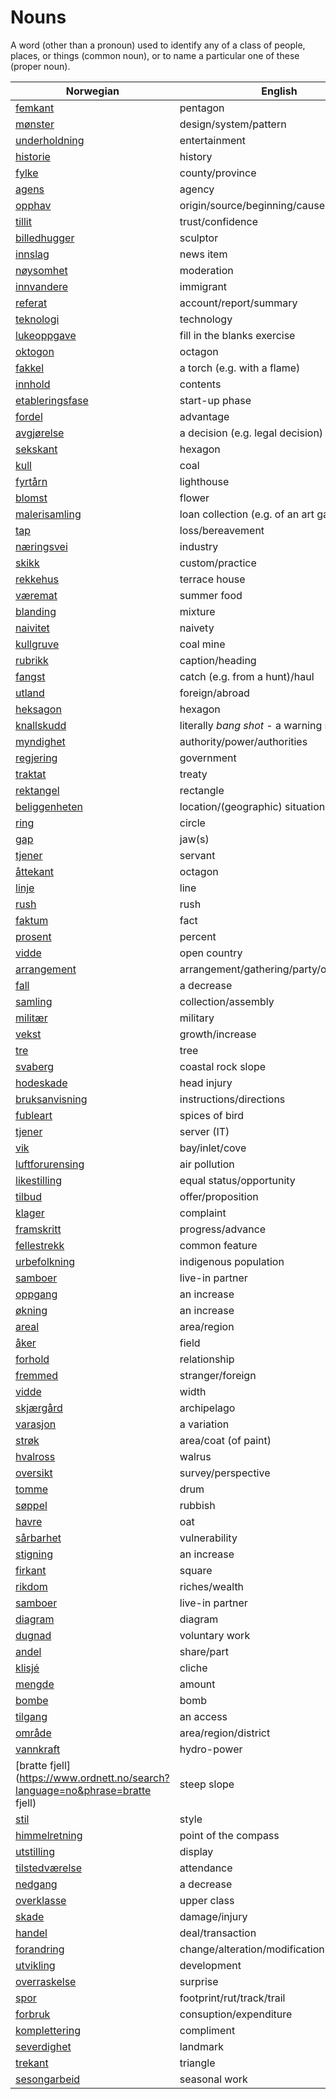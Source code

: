 # Nouns

A word (other than a pronoun) used to identify any of a class of people, places, or things (common noun), or to name a particular one of these (proper noun).

| Norwegian | English | Gender |
| --- | --- | --- |
| [femkant](https://www.ordnett.no/search?language=no&phrase=femkant) | pentagon | m |
| [mønster](https://www.ordnett.no/search?language=no&phrase=mønster) | design/system/pattern | i |
| [underholdning](https://www.ordnett.no/search?language=no&phrase=underholdning) | entertainment | m |
| [historie](https://www.ordnett.no/search?language=no&phrase=historie) | history | m/f |
| [fylke](https://www.ordnett.no/search?language=no&phrase=fylke) | county/province | i |
| [agens](https://www.ordnett.no/search?language=no&phrase=agens) | agency | m |
| [opphav](https://www.ordnett.no/search?language=no&phrase=opphav) | origin/source/beginning/cause | i |
| [tillit](https://www.ordnett.no/search?language=no&phrase=tillit) | trust/confidence | m |
| [billedhugger](https://www.ordnett.no/search?language=no&phrase=billedhugger) | sculptor | m |
| [innslag](https://www.ordnett.no/search?language=no&phrase=innslag) | news item | i |
| [nøysomhet](https://www.ordnett.no/search?language=no&phrase=nøysomhet) | moderation | m |
| [innvandere](https://www.ordnett.no/search?language=no&phrase=innvandere) | immigrant | m |
| [referat](https://www.ordnett.no/search?language=no&phrase=referat) | account/report/summary | i |
| [teknologi](https://www.ordnett.no/search?language=no&phrase=teknologi) | technology | m |
| [lukeoppgave](https://www.ordnett.no/search?language=no&phrase=lukeoppgave) | fill in the blanks exercise | m |
| [oktogon](https://www.ordnett.no/search?language=no&phrase=oktogon) | octagon | m |
| [fakkel](https://www.ordnett.no/search?language=no&phrase=fakkel) | a torch (e.g. with a flame) | m |
| [innhold](https://www.ordnett.no/search?language=no&phrase=innhold) | contents | i |
| [etableringsfase](https://www.ordnett.no/search?language=no&phrase=etableringsfase) | start-up phase | m |
| [fordel](https://www.ordnett.no/search?language=no&phrase=fordel) | advantage | m |
| [avgjørelse](https://www.ordnett.no/search?language=no&phrase=avgjørelse) | a decision (e.g. legal decision) | m |
| [sekskant](https://www.ordnett.no/search?language=no&phrase=sekskant) | hexagon | m |
| [kull](https://www.ordnett.no/search?language=no&phrase=kull) | coal | i |
| [fyrtårn](https://www.ordnett.no/search?language=no&phrase=fyrtårn) | lighthouse | i |
| [blomst](https://www.ordnett.no/search?language=no&phrase=blomst) | flower | m |
| [malerisamling](https://www.ordnett.no/search?language=no&phrase=malerisamling) | loan collection (e.g. of an art gallery) | m |
| [tap](https://www.ordnett.no/search?language=no&phrase=tap) | loss/bereavement | i |
| [næringsvei](https://www.ordnett.no/search?language=no&phrase=næringsvei) | industry | m |
| [skikk](https://www.ordnett.no/search?language=no&phrase=skikk) | custom/practice | m |
| [rekkehus](https://www.ordnett.no/search?language=no&phrase=rekkehus) | terrace house | i |
| [væremat](https://www.ordnett.no/search?language=no&phrase=væremat) | summer food | m |
| [blanding](https://www.ordnett.no/search?language=no&phrase=blanding) | mixture | m |
| [naivitet](https://www.ordnett.no/search?language=no&phrase=naivitet) | naivety | m |
| [kullgruve](https://www.ordnett.no/search?language=no&phrase=kullgruve) | coal mine | m |
| [rubrikk](https://www.ordnett.no/search?language=no&phrase=rubrikk) | caption/heading | m |
| [fangst](https://www.ordnett.no/search?language=no&phrase=fangst) | catch (e.g. from a hunt)/haul | m |
| [utland](https://www.ordnett.no/search?language=no&phrase=utland) | foreign/abroad | m |
| [heksagon](https://www.ordnett.no/search?language=no&phrase=heksagon) | hexagon | m |
| [knallskudd](https://www.ordnett.no/search?language=no&phrase=knallskudd) | literally _bang shot_ - a warning shot gun | i |
| [myndighet](https://www.ordnett.no/search?language=no&phrase=myndighet) | authority/power/authorities | m |
| [regjering](https://www.ordnett.no/search?language=no&phrase=regjering) | government | m |
| [traktat](https://www.ordnett.no/search?language=no&phrase=traktat) | treaty | m |
| [rektangel](https://www.ordnett.no/search?language=no&phrase=rektangel) | rectangle | i |
| [beliggenheten](https://www.ordnett.no/search?language=no&phrase=beliggenheten) | location/(geographic) situation | m/f |
| [ring](https://www.ordnett.no/search?language=no&phrase=ring) | circle | m |
| [gap](https://www.ordnett.no/search?language=no&phrase=gap) | jaw(s) | m |
| [tjener](https://www.ordnett.no/search?language=no&phrase=tjener) | servant | m |
| [åttekant](https://www.ordnett.no/search?language=no&phrase=åttekant) | octagon | m |
| [linje](https://www.ordnett.no/search?language=no&phrase=linje) | line | m |
| [rush](https://www.ordnett.no/search?language=no&phrase=rush) | rush | i |
| [faktum](https://www.ordnett.no/search?language=no&phrase=faktum) | fact | i |
| [prosent](https://www.ordnett.no/search?language=no&phrase=prosent) | percent | m |
| [vidde](https://www.ordnett.no/search?language=no&phrase=vidde) | open country | m |
| [arrangement](https://www.ordnett.no/search?language=no&phrase=arrangement) | arrangement/gathering/party/organisation | i |
| [fall](https://www.ordnett.no/search?language=no&phrase=fall) | a decrease | i |
| [samling](https://www.ordnett.no/search?language=no&phrase=samling) | collection/assembly | m |
| [militær](https://www.ordnett.no/search?language=no&phrase=militær) | military | m |
| [vekst](https://www.ordnett.no/search?language=no&phrase=vekst) | growth/increase | m |
| [tre](https://www.ordnett.no/search?language=no&phrase=tre) | tree | i |
| [svaberg](https://www.ordnett.no/search?language=no&phrase=svaberg) | coastal rock slope | i |
| [hodeskade](https://www.ordnett.no/search?language=no&phrase=hodeskade) | head injury | m |
| [bruksanvisning](https://www.ordnett.no/search?language=no&phrase=bruksanvisning) | instructions/directions | m |
| [fubleart](https://www.ordnett.no/search?language=no&phrase=fubleart) | spices of bird | m/f |
| [tjener](https://www.ordnett.no/search?language=no&phrase=tjener) | server (IT) | m |
| [vik](https://www.ordnett.no/search?language=no&phrase=vik) | bay/inlet/cove | m |
| [luftforurensing](https://www.ordnett.no/search?language=no&phrase=luftforurensing) | air pollution | m |
| [likestilling](https://www.ordnett.no/search?language=no&phrase=likestilling) | equal status/opportunity | m |
| [tilbud](https://www.ordnett.no/search?language=no&phrase=tilbud) | offer/proposition | i |
| [klager](https://www.ordnett.no/search?language=no&phrase=klager) | complaint | m |
| [framskritt](https://www.ordnett.no/search?language=no&phrase=framskritt) | progress/advance | i |
| [fellestrekk](https://www.ordnett.no/search?language=no&phrase=fellestrekk) | common feature | i |
| [urbefolkning](https://www.ordnett.no/search?language=no&phrase=urbefolkning) | indigenous population | m |
| [samboer](https://www.ordnett.no/search?language=no&phrase=samboer) | live-in partner | m |
| [oppgang](https://www.ordnett.no/search?language=no&phrase=oppgang) | an increase | m |
| [økning](https://www.ordnett.no/search?language=no&phrase=økning) | an increase | m |
| [areal](https://www.ordnett.no/search?language=no&phrase=areal) | area/region | i |
| [åker](https://www.ordnett.no/search?language=no&phrase=åker) | field | m |
| [forhold](https://www.ordnett.no/search?language=no&phrase=forhold) | relationship | i |
| [fremmed](https://www.ordnett.no/search?language=no&phrase=fremmed) | stranger/foreign | m |
| [vidde](https://www.ordnett.no/search?language=no&phrase=vidde) | width | m/f |
| [skjærgård](https://www.ordnett.no/search?language=no&phrase=skjærgård) | archipelago | m |
| [varasjon](https://www.ordnett.no/search?language=no&phrase=varasjon) | a variation | m |
| [strøk](https://www.ordnett.no/search?language=no&phrase=strøk) | area/coat (of paint) | i |
| [hvalross](https://www.ordnett.no/search?language=no&phrase=hvalross) | walrus | m |
| [oversikt](https://www.ordnett.no/search?language=no&phrase=oversikt) | survey/perspective | m |
| [tomme](https://www.ordnett.no/search?language=no&phrase=tomme) | drum | m |
| [søppel](https://www.ordnett.no/search?language=no&phrase=søppel) | rubbish | i |
| [havre](https://www.ordnett.no/search?language=no&phrase=havre) | oat | m |
| [sårbarhet](https://www.ordnett.no/search?language=no&phrase=sårbarhet) | vulnerability | m |
| [stigning](https://www.ordnett.no/search?language=no&phrase=stigning) | an increase | m |
| [firkant](https://www.ordnett.no/search?language=no&phrase=firkant) | square | m |
| [rikdom](https://www.ordnett.no/search?language=no&phrase=rikdom) | riches/wealth | m |
| [samboer](https://www.ordnett.no/search?language=no&phrase=samboer) | live-in partner | m |
| [diagram](https://www.ordnett.no/search?language=no&phrase=diagram) | diagram | i |
| [dugnad](https://www.ordnett.no/search?language=no&phrase=dugnad) | voluntary work | m |
| [andel](https://www.ordnett.no/search?language=no&phrase=andel) | share/part | m |
| [klisjé](https://www.ordnett.no/search?language=no&phrase=klisjé) | cliche | m |
| [mengde](https://www.ordnett.no/search?language=no&phrase=mengde) | amount | m |
| [bombe](https://www.ordnett.no/search?language=no&phrase=bombe) | bomb | m |
| [tilgang](https://www.ordnett.no/search?language=no&phrase=tilgang) | an access | i |
| [område](https://www.ordnett.no/search?language=no&phrase=område) | area/region/district | i |
| [vannkraft](https://www.ordnett.no/search?language=no&phrase=vannkraft) | hydro-power | m |
| [bratte fjell](https://www.ordnett.no/search?language=no&phrase=bratte fjell) | steep slope | m |
| [stil](https://www.ordnett.no/search?language=no&phrase=stil) | style | m |
| [himmelretning](https://www.ordnett.no/search?language=no&phrase=himmelretning) | point of the compass | m |
| [utstilling](https://www.ordnett.no/search?language=no&phrase=utstilling) | display | m |
| [tilstedværelse](https://www.ordnett.no/search?language=no&phrase=tilstedværelse) | attendance | i |
| [nedgang](https://www.ordnett.no/search?language=no&phrase=nedgang) | a decrease | m |
| [overklasse](https://www.ordnett.no/search?language=no&phrase=overklasse) | upper class | m |
| [skade](https://www.ordnett.no/search?language=no&phrase=skade) | damage/injury | m |
| [handel](https://www.ordnett.no/search?language=no&phrase=handel) | deal/transaction | m |
| [forandring](https://www.ordnett.no/search?language=no&phrase=forandring) | change/alteration/modification | m |
| [utvikling](https://www.ordnett.no/search?language=no&phrase=utvikling) | development | m |
| [overraskelse](https://www.ordnett.no/search?language=no&phrase=overraskelse) | surprise | m |
| [spor](https://www.ordnett.no/search?language=no&phrase=spor) | footprint/rut/track/trail | i |
| [forbruk](https://www.ordnett.no/search?language=no&phrase=forbruk) | consuption/expenditure | i |
| [komplettering](https://www.ordnett.no/search?language=no&phrase=komplettering) | compliment | m |
| [severdighet](https://www.ordnett.no/search?language=no&phrase=severdighet) | landmark | m |
| [trekant](https://www.ordnett.no/search?language=no&phrase=trekant) | triangle | m |
| [sesongarbeid](https://www.ordnett.no/search?language=no&phrase=sesongarbeid) | seasonal work | i |

